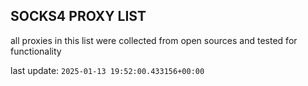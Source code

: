 ## SOCKS4 PROXY LIST

all proxies in this list were collected from open sources and tested for functionality

last update: `2025-01-13 19:52:00.433156+00:00`